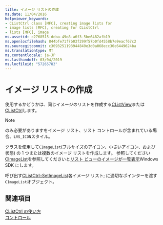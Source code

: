 ```yaml
---
title: イメージ リストの作成
ms.date: 11/04/2016
helpviewer_keywords:
- CListCtrl class [MFC], creating image lists for
- image lists [MFC], creating for CListCtrl
- lists [MFC], image
ms.assetid: c2768515-deba-49e8-a6f3-5be6482afb19
ms.openlocfilehash: 844bfe71f7b03f299f57b0fd4558b7e9eacf67c2
ms.sourcegitcommit: c3093251193944840e3d0a068ecc30e6449624ba
ms.translationtype: MT
ms.contentlocale: ja-JP
ms.lasthandoff: 03/04/2019
ms.locfileid: "57265783"
---
```

# <a name="creating-the-image-lists"></a>イメージ リストの作成

使用するかどうかは、同じイメージのリストを作成する[CListView](../mfc/reference/clistview-class.md)または[CListCtrl](../mfc/reference/clistctrl-class.md)します。

> [!NOTE]
>  のみ必要がありますをイメージ リスト、リスト コントロールが含まれている場合、`LVS_ICON`スタイル。

クラスを使用して`CImageList`(フルサイズのアイコン、小さいアイコン、および状態) の 1 つまたは複数のイメージ リストを作成します。 参照してください[CImageList](../mfc/reference/cimagelist-class.md)を参照してくださいと[リスト ビューのイメージが一覧表示](/windows/desktop/Controls/using-list-view-controls)Windows SDK にします。

呼び出す[CListCtrl::SetImageList](../mfc/reference/clistctrl-class.md#setimagelist)各イメージ リスト; に適切なポインターを渡す`CImageList`オブジェクト。

## <a name="see-also"></a>関連項目

[CListCtrl の使い方](../mfc/using-clistctrl.md)<br/>
[コントロール](../mfc/controls-mfc.md)
